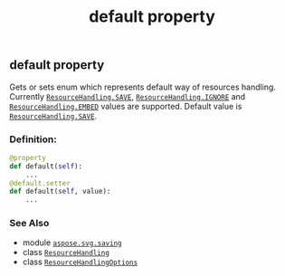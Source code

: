 ﻿---
title: default property
second_title: Aspose.SVG for Python via .NET API References
description: 
type: docs
weight: 30
url: /python-net/aspose.svg.saving/resourcehandlingoptions/default/
is_root: false
---

## default property


Gets or sets enum which represents default way of resources handling. Currently [`ResourceHandling.SAVE`](/svg/python-net/aspose.svg.saving/resourcehandling#SAVE), [`ResourceHandling.IGNORE`](/svg/python-net/aspose.svg.saving/resourcehandling#IGNORE) and [`ResourceHandling.EMBED`](/svg/python-net/aspose.svg.saving/resourcehandling#EMBED) values are supported. Default value is [`ResourceHandling.SAVE`](/svg/python-net/aspose.svg.saving/resourcehandling#SAVE).
### Definition:
```python
@property
def default(self):
    ...
@default.setter
def default(self, value):
    ...
```

### See Also
* module [`aspose.svg.saving`](../../)
* class [`ResourceHandling`](/svg/python-net/aspose.svg.saving/resourcehandling)
* class [`ResourceHandlingOptions`](/svg/python-net/aspose.svg.saving/resourcehandlingoptions)
